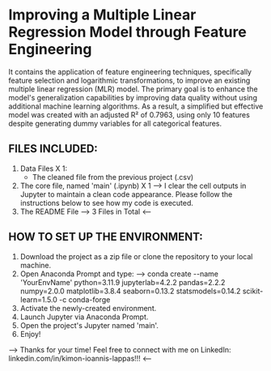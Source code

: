# Improving a Multiple Linear Regression Model through Feature Engineering
It contains the application of feature engineering techniques, specifically feature selection and logarithmic transformations, to improve an existing multiple linear regression (MLR) model. The primary goal is to enhance the model's generalization capabilities by improving data quality without using additional machine learning algorithms. As a result, a simplified but effective model was created with an adjusted R² of 0.7963, using only 10 features despite generating dummy variables for all categorical features.

## FILES INCLUDED:
1. Data Files X 1:
   * The cleaned file from the previous project (.csv)
2. The core file, named 'main' (.ipynb) X 1
--> I clear the cell outputs in Jupyter to maintain a clean code appearance. Please follow the instructions below to see how my code is executed.
3. The README File
--> 3 Files in Total <--

## HOW TO SET UP THE ENVIRONMENT:
1. Download the project as a zip file or clone the repository to your local machine.
2. Open Anaconda Prompt and type:
--> conda create --name 'YourEnvName' python=3.11.9 jupyterlab=4.2.2 pandas=2.2.2 numpy=2.0.0 matplotlib=3.8.4 seaborn=0.13.2 statsmodels=0.14.2 scikit-learn=1.5.0 -c conda-forge
3. Activate the newly-created environment.
4. Launch Jupyter via Anaconda Prompt.
5. Open the project's Jupyter named 'main'.
6. Enjoy!
   
--> Thanks for your time! Feel free to connect with me on LinkedIn: linkedin.com/in/kimon-ioannis-lappas!!! <--
